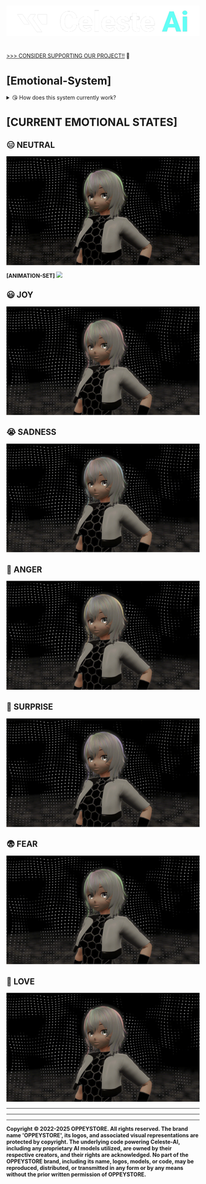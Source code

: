 #
<img src="../../informational/resources/logo.png"/>

#
[>>> CONSIDER SUPPORTING OUR PROJECT!!](../../informational/pages/support.md) 💖

# [Emotional-System]

<details>
<summary>😘 How does this system currently work?</summary>
<br>
Currently we have a very simple implementation for emotions, we may expand this in the future.
When celeste makes a response she seperates her text into multiple chunks and then runs it through a emotion detection model, this gives us a output like this.

# 
<img src="../../informational/resources/emotionaldamage.png"/>

When a result is created, as you see it gives us the most likely emotion we also see the score which is a scale from [0-1] which informs us how likely it is to be this emotion, for celestes sake we check if its above > 0.6 and if so, it returns the current detected emotion, elsewise celeste defaults to the "neutral" emotion for that chat turn, this continues till all emotions are decided for each turn.

This is then further fed into our other systems to utilize.

Emotional responses are also cross compatible, so she can be happy ---> sad etc.

Each emotion will have up to [3] custom animations alongside it.

⚠️ **In the future we plan to expand this system with way more animations, currently all hand animations default to the 'neutral' animation set.**

If we have more than [3] chat turns in a singular response, celeste will default to keep using the last animation in the set for any remainder turns.


</details>

#

# [CURRENT EMOTIONAL STATES]
## 😑 NEUTRAL

<img src="../../informational/resources/emotiondemo/neutral.gif"/>

**[ANIMATION-SET]**
<img src="../../informational/resources/eventdemo/speaking.gif"/>

## 😃 JOY

<img src="../../informational/resources/emotiondemo/joy.gif"/>

## 😭 SADNESS


<img src="../../informational/resources/emotiondemo/sadness.gif"/>

## 🤬 ANGER

<img src="../../informational/resources/emotiondemo/anger.gif"/>

## 🫢 SURPRISE

<img src="../../informational/resources/emotiondemo/surprise.gif"/>

## 😨 FEAR

<img src="../../informational/resources/emotiondemo/fear.gif"/>

## 🥰 LOVE

<img src="../../informational/resources/emotiondemo/love.gif"/>

---
---
---
**Copyright © 2022-2025 OPPEYSTORE. All rights reserved. The brand name 'OPPEYSTORE', its logos, and associated visual representations are protected by copyright. The underlying code powering Celeste-AI, including any proprietary AI models utilized, are owned by their respective creators, and their rights are acknowledged. No part of the OPPEYSTORE brand, including its name, logos, models, or code, may be reproduced, distributed, or transmitted in any form or by any means without the prior written permission of OPPEYSTORE.**

